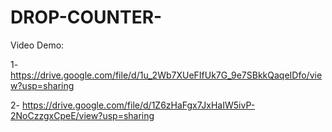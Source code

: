 # DROP-COUNTER-
Video Demo: 

1- https://drive.google.com/file/d/1u_2Wb7XUeFIfUk7G_9e7SBkkQaqeIDfo/view?usp=sharing

2- https://drive.google.com/file/d/1Z6zHaFgx7JxHaIW5ivP-2NoCzzgxCpeE/view?usp=sharing
